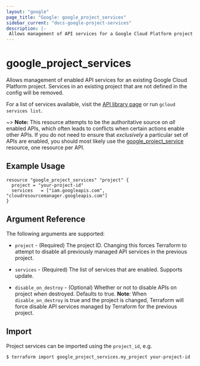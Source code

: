 ```yaml
---
layout: "google"
page_title: "Google: google_project_services"
sidebar_current: "docs-google-project-services"
description: |-
 Allows management of API services for a Google Cloud Platform project.
---
```


# google\_project\_services

Allows management of enabled API services for an existing Google Cloud
Platform project. Services in an existing project that are not defined
in the config will be removed.

For a list of services available, visit the
[API library page](https://console.cloud.google.com/apis/library) or run `gcloud services list`.

~> **Note:** This resource attempts to be the authoritative source on *all* enabled APIs, which often
	leads to conflicts when certain actions enable other APIs. If you do not need to ensure that
	*exclusively* a particular set of APIs are enabled, you should most likely use the
	[google_project_service](google_project_service.html) resource, one resource per API.

## Example Usage

```hcl
resource "google_project_services" "project" {
  project = "your-project-id"
  services   = ["iam.googleapis.com", "cloudresourcemanager.googleapis.com"]
}
```

## Argument Reference

The following arguments are supported:

* `project` - (Required) The project ID.
    Changing this forces Terraform to attempt to disable all previously managed
    API services in the previous project.

* `services` - (Required) The list of services that are enabled. Supports
    update.

* `disable_on_destroy` - (Optional) Whether or not to disable APIs on project
    when destroyed. Defaults to true. **Note**: When `disable_on_destroy` is
    true and the project is changed, Terraform will force disable API services
    managed by Terraform for the previous project.

## Import

Project services can be imported using the `project_id`, e.g.

```
$ terraform import google_project_services.my_project your-project-id
```
